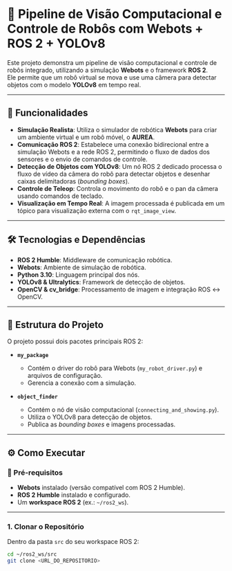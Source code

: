 # 🤖 Pipeline de Visão Computacional e Controle de Robôs com Webots + ROS 2 + YOLOv8

Este projeto demonstra um pipeline de visão computacional e controle de robôs integrado, utilizando a simulação **Webots** e o framework **ROS 2**.  
Ele permite que um robô virtual se mova e use uma câmera para detectar objetos com o modelo **YOLOv8** em tempo real.

---

## 🚀 Funcionalidades

- **Simulação Realista**: Utiliza o simulador de robótica **Webots** para criar um ambiente virtual e um robô móvel, o **AUREA**.  
- **Comunicação ROS 2**: Estabelece uma conexão bidirecional entre a simulação Webots e a rede ROS 2, permitindo o fluxo de dados dos sensores e o envio de comandos de controle.  
- **Detecção de Objetos com YOLOv8**: Um nó ROS 2 dedicado processa o fluxo de vídeo da câmera do robô para detectar objetos e desenhar caixas delimitadoras (*bounding boxes*).  
- **Controle de Teleop**: Controla o movimento do robô e o pan da câmera usando comandos de teclado.  
- **Visualização em Tempo Real**: A imagem processada é publicada em um tópico para visualização externa com o `rqt_image_view`.  

---

## 🛠 Tecnologias e Dependências

- **ROS 2 Humble**: Middleware de comunicação robótica.  
- **Webots**: Ambiente de simulação de robótica.  
- **Python 3.10**: Linguagem principal dos nós.  
- **YOLOv8 & Ultralytics**: Framework de detecção de objetos.  
- **OpenCV & cv_bridge**: Processamento de imagem e integração ROS ↔ OpenCV.  

---

## 📂 Estrutura do Projeto

O projeto possui dois pacotes principais ROS 2:

- **`my_package`**  
  - Contém o driver do robô para Webots (`my_robot_driver.py`) e arquivos de configuração.  
  - Gerencia a conexão com a simulação.  

- **`object_finder`**  
  - Contém o nó de visão computacional (`connecting_and_showing.py`).  
  - Utiliza o YOLOv8 para detecção de objetos.  
  - Publica as *bounding boxes* e imagens processadas.  

---

## ⚙️ Como Executar

### 🔹 Pré-requisitos
- **Webots** instalado (versão compatível com ROS 2 Humble).  
- **ROS 2 Humble** instalado e configurado.  
- Um **workspace ROS 2** (ex.: `~/ros2_ws`).  

---

### 1. Clonar o Repositório
Dentro da pasta `src` do seu workspace ROS 2:
```bash
cd ~/ros2_ws/src
git clone <URL_DO_REPOSITORIO>
